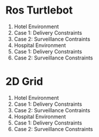 # Ros Turtlebot
1. Hotel Environment
  1. Case 1: Delivery Constraints
  2. Case 2: Surveillance Contraints
3. Hospital Environment
  1. Case 1: Delivery Constraints
  2. Case 2: Surveillance Constraints 
# 2D Grid 
1. Hotel Environment
  1. Case 1: Delivery Constraints
  2. Case 2: Surveillance Contraints
3. Hospital Environment
  1. Case 1: Delivery Constraints
  2. Case 2: Surveillance Constraints 
